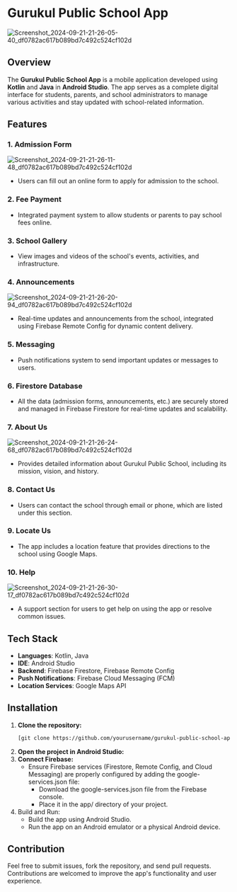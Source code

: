 # Gurukul Public School App
![Screenshot_2024-09-21-21-26-05-40_df0782ac617b089bd7c492c524cf102d](https://github.com/user-attachments/assets/a91fb229-baeb-43fe-aaa5-221e454b7756)


## Overview
The **Gurukul Public School App** is a mobile application developed using **Kotlin** and **Java** in **Android Studio**. The app serves as a complete digital interface for students, parents, and school administrators to manage various activities and stay updated with school-related information.

## Features

### 1. **Admission Form**
![Screenshot_2024-09-21-21-26-11-48_df0782ac617b089bd7c492c524cf102d](https://github.com/user-attachments/assets/2e321174-b5e6-479a-a2a8-579bd3bbbcd5)

   - Users can fill out an online form to apply for admission to the school.
   
### 2. **Fee Payment**
   - Integrated payment system to allow students or parents to pay school fees online.

### 3. **School Gallery**
   - View images and videos of the school's events, activities, and infrastructure.

### 4. **Announcements**
![Screenshot_2024-09-21-21-26-20-94_df0782ac617b089bd7c492c524cf102d](https://github.com/user-attachments/assets/9301476f-567b-41d1-b21a-875547d161a9)

   - Real-time updates and announcements from the school, integrated using Firebase Remote Config for dynamic content delivery.

### 5. **Messaging**
   - Push notifications system to send important updates or messages to users.

### 6. **Firestore Database**
   - All the data (admission forms, announcements, etc.) are securely stored and managed in Firebase Firestore for real-time updates and scalability.

### 7. **About Us**
![Screenshot_2024-09-21-21-26-24-68_df0782ac617b089bd7c492c524cf102d](https://github.com/user-attachments/assets/ccd7be11-82cc-4835-83d9-8693f579ba41)

   - Provides detailed information about Gurukul Public School, including its mission, vision, and history.

### 8. **Contact Us**
   - Users can contact the school through email or phone, which are listed under this section.

### 9. **Locate Us**
   - The app includes a location feature that provides directions to the school using Google Maps.

### 10. **Help**
![Screenshot_2024-09-21-21-26-30-17_df0782ac617b089bd7c492c524cf102d](https://github.com/user-attachments/assets/a64f017e-0d4f-4504-883e-ed095daf72b6)

   - A support section for users to get help on using the app or resolve common issues.

## Tech Stack
- **Languages**: Kotlin, Java
- **IDE**: Android Studio
- **Backend**: Firebase Firestore, Firebase Remote Config
- **Push Notifications**: Firebase Cloud Messaging (FCM)
- **Location Services**: Google Maps API

## Installation

1. **Clone the repository:**
   ```bash
   [git clone https://github.com/yourusername/gurukul-public-school-app.git](https://github.com/meashishpatel/Gurukul_Public_School.git)
   ```
2. **Open the project in Android Studio:**
3. **Connect Firebase:**
   - Ensure Firebase services (Firestore, Remote Config, and Cloud Messaging) are properly configured by adding the google-services.json file:
      - Download the google-services.json file from the Firebase console.
      - Place it in the app/ directory of your project.
4. Build and Run:
      - Build the app using Android Studio.
      - Run the app on an Android emulator or a physical Android device.
  
## Contribution
Feel free to submit issues, fork the repository, and send pull requests. Contributions are welcomed to improve the app's functionality and user experience.

